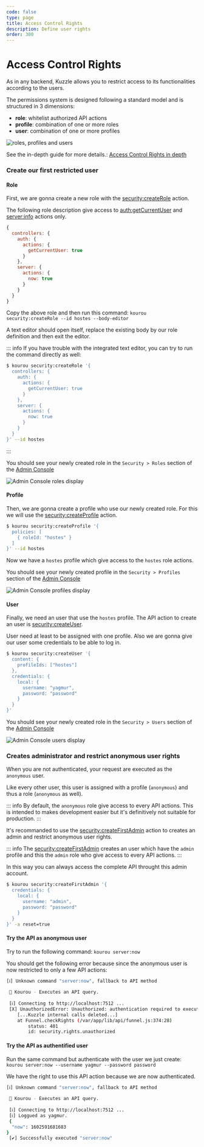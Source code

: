 ```yaml
---
code: false
type: page
title: Access Control Rights
description: Define user rights
order: 300
---
```


# Access Control Rights

As in any backend, Kuzzle allows you to restrict access to its functionalities according to the users.

The permissions system is designed following a standard model and is structured in 3 dimensions:
 - **role**: whitelist authorized API actions
 - **profile**: combination of one or more roles
 - **user**: combination of one or more profiles

![roles, profiles and users](./role-profile-user.png)

See the in-depth guide for more details.: [Access Control Rights in depth](/core/2/guides/some-link)

### Create our first restricted user

#### Role

First, we are gonna create a new role with the [security:createRole](/core/2/api/controllers/security/create-role) action.

The following role description give access to [auth:getCurrentUser](/core/2/api/controllers/auth/get-current-user) and [server:info](/core/2/api/controllers/auth/get-current-user) actions only.

```js
{
  controllers: {
    auth: {
      actions: {
        getCurrentUser: true
      }
    },
    server: {
      actions: {
        now: true
      }
    }
  }
}
```

Copy the above role and then run this command: `kourou security:createRole --id hostes --body-editor`

A text editor should open itself, replace the existing body by our role definition and then exit the editor.

::: info
If you have trouble with the integrated text editor, you can try to run the command directly as well:  

```bash
$ kourou security:createRole '{
  controllers: {
    auth: {
      actions: {
        getCurrentUser: true
      }
    },
    server: {
      actions: {
        now: true
      }
    }
  }
}' --id hostes
```
:::

You should see your newly created role in the `Security > Roles` section of the [Admin Console](http://console.kuzzle.io)

![Admin Console roles display](./admin-console-roles.png)

#### Profile

Then, we are gonna create a profile who use our newly created role. For this we will use the [security:createProfile](/core/2/api/controllers/security/create-profile) action.

```bash
$ kourou security:createProfile '{
  policies: [
    { roleId: "hostes" }
  ]
}' --id hostes
```

Now we have a `hostes` profile which give access to the `hostes` role actions.

You should see your newly created profile in the `Security > Profiles` section of the [Admin Console](http://console.kuzzle.io)

![Admin Console profiles display](./admin-console-profiles.png)

#### User

Finally, we need an user that use the `hostes` profile. The API action to create an user is [security:createUser](/core/2/api/controllers/security/create-user).

User need at least to be assigned with one profile. Also we are gonna give our user some credentials to be able to log in.

```bash
$ kourou security:createUser '{
  content: {
    profileIds: ["hostes"]
  },
  credentials: {
    local: {
      username: "yagmur",
      password: "password"
    }
  }
}'
```

You should see your newly created role in the `Security > Users` section of the [Admin Console](http://console.kuzzle.io)

![Admin Console users display](./admin-console-users.png)

### Creates administrator and restrict anonymous user rights

When you are not authenticated, your request are executed as the `anonymous` user.

Like every other user, this user is assigned with a profile (`anonymous`) and thus a role (`anonymous` as well).

::: info
By default, the `anonymous` role give access to every API actions. This is intended to makes development easier but it's definitively not suitable for production.
:::

It's recommanded to use the [security:createFirstAdmin](/core/2/api/controllers/security/create-first-admin) action to creates an admin and restrict anonymous user rights.

::: info
The [security:createFirstAdmin](/core/2/api/controllers/security/create-first-admin) creates an user which have the `admin` profile and this the `admin` role who give access to every API actions.
:::

In this way you can always access the complete API throught this admin account.

```bash
$ kourou security:createFirstAdmin '{
  credentials: {
    local: {
      username: "admin",
      password: "password"
    }
  }
}' -a reset=true
```

#### Try the API as anonymous user

Try to run the following command: `kourou server:now`

You should get the following error because since the anonymous user is now restricted to only a few API actions:

```bash
[ℹ] Unknown command "server:now", fallback to API method
 
 🚀 Kourou - Executes an API query.
 
 [ℹ] Connecting to http://localhost:7512 ...
 [X] UnauthorizedError: Unauthorized: authentication required to execute the action "server:now". -1
    [...Kuzzle internal calls deleted...]
    at Funnel.checkRights (/var/app/lib/api/funnel.js:374:28)
        status: 401
        id: security.rights.unauthorized
```

#### Try the API as authentified user

Run the same command but authenticate with the user we just create: `kourou server:now --username yagmur --password password`

We have the right to use this API action because we are now authenticated.

```bash
[ℹ] Unknown command "server:now", fallback to API method
 
 🚀 Kourou - Executes an API query.
 
 [ℹ] Connecting to http://localhost:7512 ...
 [ℹ] Loggued as yagmur.
 {
  "now": 1602591681683
}
 [✔] Successfully executed "server:now"
```